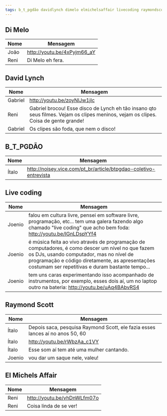 ```yaml
---
tags: b_t_pgdão davidlynch dimelo elmichelsaffair livecoding raymondscott
---
```


## Di Melo

| Nome    | Mensagem                                                   |
| ------- | ---------------------------------------------------------- |
| João    | <http://youtu.be/4xPyjm66_aY>                              |
| Reni    | Di Melo eh fera.                                           |

## David Lynch

| Nome    | Mensagem                                                   |
| ------- | ---------------------------------------------------------- |
| Gabriel | <http://youtu.be/zoyNlJw1jIc>                              |
| Reni    | Gabriel brocou! Esse disco de Lynch eh tão insano qto seus filmes. Vejam os clipes meninos, vejam os clipes. Coisa de gente grande! |
| Gabriel | Os clipes são foda, que nem o disco!                       |

## B_T_PGDÃO

| Nome    | Mensagem                                                   |
| ------- | ---------------------------------------------------------- |
| Ítalo   | <http://noisey.vice.com/pt_br/article/btpgdao-coletivo-entrevista> |

## Live coding

| Nome    | Mensagem                                                   |
| ------- | ---------------------------------------------------------- |
| Joenio  | falou em cultura livre, pensei em software livre, programação, etc... tem uma galera fazendo algo chamado "live coding" que acho bem foda: <http://youtu.be/IGnLDspYYf4> |
| Joenio  | é música feita ao vivo através de programação de computadores, é como descer um nível no que fazem os DJs, usando computador, mas no nível de programação e código diretamente, as apresentações costumam ser repetitivas e duram bastante tempo...
| Joenio  | tem uns caras experimentando isso acompanhado de instrumentos, por exemplo, esses dois aí, um no laptop outro na bateria: <http://youtu.be/uAq4BAbvRS4> |

## Raymond Scott

| Nome    | Mensagem                                                   |
| ------- | ---------------------------------------------------------- |
| Ítalo   | Depois saca, pesquisa Raymond Scott, ele fazia esses lances aí no anos 50, 60 |
| Ítalo   | <http://youtu.be/rWbzAa_c1VY>                              |
| Ítalo   | Esse som aí tem até uma mulher cantando.                   |
| Joenio  | vou dar um saque nele, valeu!                              |

## El Michels Affair

| Nome    | Mensagem                                                   |
| ------- | ---------------------------------------------------------- |
| Reni    | <http://youtu.be/vhDnWLfm07o>                              |
| Reni    | Coisa linda de se ver!                                     |
